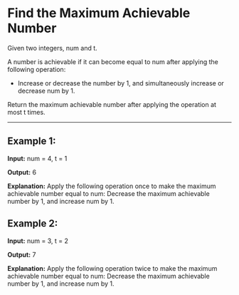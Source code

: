 # Find the Maximum Achievable Number

Given two integers, num and t. 

A number is achievable if it can become equal to num after applying the following operation:

- Increase or decrease the number by 1, and simultaneously increase or decrease num by 1.

Return the maximum achievable number after applying the operation at most t times.

---

## Example 1:

**Input:** num = 4, t = 1

**Output:** 6

**Explanation:** Apply the following operation once to make the maximum achievable number equal to num: Decrease the maximum achievable number by 1, and increase num by 1.


## Example 2:

**Input:** num = 3, t = 2

**Output:** 7

**Explanation:** Apply the following operation twice to make the maximum achievable number equal to num: Decrease the maximum achievable number by 1, and increase num by 1.